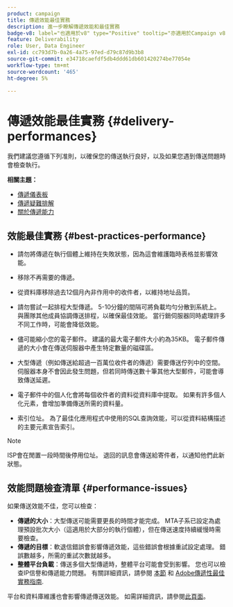 ```yaml
---
product: campaign
title: 傳遞效能最佳實務
description: 進一步瞭解傳遞效能和最佳實務
badge-v8: label="也適用於v8" type="Positive" tooltip="亦適用於Campaign v8"
feature: Deliverability
role: User, Data Engineer
exl-id: cc793d7b-0a26-4a75-97ed-d79c87d9b3b8
source-git-commit: e34718caefdf5db4ddd61db601420274be77054e
workflow-type: tm+mt
source-wordcount: '465'
ht-degree: 5%

---
```


# 傳遞效能最佳實務 {#delivery-performances}

我們建議您遵循下列准則，以確保您的傳送執行良好，以及如果您遇到傳送問題時會檢查執行。

**相關主題：**

* [傳遞儀表板](delivery-dashboard.md)
* [傳遞疑難排解](delivery-troubleshooting.md)
* [關於傳遞能力](about-deliverability.md)

## 效能最佳實務 {#best-practices-performance}

* 請勿將傳遞在執行個體上維持在失敗狀態，因為這會維護臨時表格並影響效能。

* 移除不再需要的傳遞。

* 從資料庫移除過去12個月內非作用中的收件者，以維持地址品質。

* 請勿嘗試一起排程大型傳遞。 5-10分鐘的間隔可將負載均勻分散到系統上。 與團隊其他成員協調傳送排程，以確保最佳效能。 當行銷伺服器同時處理許多不同工作時，可能會降低效能。

* 儘可能縮小您的電子郵件。 建議的最大電子郵件大小約為35KB。 電子郵件傳遞的大小會在傳送伺服器中產生特定數量的磁碟區。

* 大型傳遞（例如傳送給超過一百萬位收件者的傳遞）需要傳送佇列中的空間。 伺服器本身不會因此發生問題，但若同時傳送數十筆其他大型郵件，可能會導致傳送延遲。

* 電子郵件中的個人化會將每個收件者的資料從資料庫中提取。 如果有許多個人化元素，會增加準備傳送所需的資料量。

* 索引位址。 為了最佳化應用程式中使用的SQL查詢效能，可以從資料結構描述的主要元素宣告索引。

>[!NOTE]
>
>ISP會在閒置一段時間後停用位址。 退回的訊息會傳送給寄件者，以通知他們此新狀態。

## 效能問題檢查清單 {#performance-issues}

如果傳送效能不佳，您可以檢查：

* **傳遞的大小**：大型傳送可能需要更長的時間才能完成。 MTA子系已設定為處理預設批次大小（這適用於大部分的執行個體），但在傳送速度持續緩慢時需要檢查。
* **傳遞的目標**：軟退信錯誤會影響傳遞效能，這些錯誤會根據重試設定處理。 錯誤數越多，所需的重試次數就越多。
* **整體平台負載**：傳送多個大型傳遞時，整體平台可能會受到影響。 您也可以檢查IP信譽和傳遞能力問題。 有關詳細資訊，請參閱 [本節](about-deliverability.md) 和 [Adobe傳遞性最佳實務指南](https://experienceleague.adobe.com/docs/deliverability-learn/deliverability-best-practice-guide/introduction.html?lang=zh-Hant).

平台和資料庫維護也會影響傳遞傳送效能。 如需詳細資訊，請參閱[此頁面](../../production/using/database-performances.md)。
